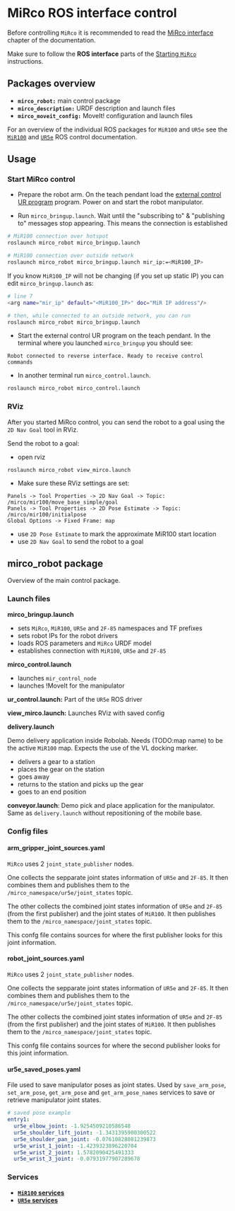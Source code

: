 # MiRco ROS interface control
Before controlling `MiRco` it is recommended to read the [MiRco interface](./mirco_interface.md) chapter of the documentation.

Make sure to follow the **ROS interface** parts of the [Starting `MiRco`](./mirco_start.md) instructions.

## Packages overview
- **`mirco_robot:`** main control package
- **`mirco_description:`** URDF description and launch files
- **`mirco_moveit_config:`** MoveIt! configuration and launch files

For an overview of the individual ROS packages for `MiR100` and `UR5e` see the [`MiR100`](../MiR100/mir_ros_control.md) and [`UR5e`](../UR5e_2F85/ur_2f85_ros_control.md) ROS control documentation.

## Usage
### Start MiRco control
- Prepare the robot arm. On the teach pendant load the [external control UR program](./mirco_start.md/#external-control-ur-program) program. Power on and start the robot manipulator.

- Run `mirco_bringup.launch`. Wait until the "subscribing to" & "publishing to" messages stop appearing. This means the connection is established
```bash
# MiR100 connection over hotspot
roslaunch mirco_robot mirco_bringup.launch

# MiR100 connection over outside network
roslaunch mirco_robot mirco_bringup.launch mir_ip:=<MiR100_IP>

```
If you know `MiR100_IP` will not be changing (if you set up static IP) you can edit `mirco_bringup.launch` as:
```bash
# line 7
<arg name="mir_ip" default="<MiR100_IP>" doc="MiR IP address"/>

# then, while connected to an outside network, you can run 
roslaunch mirco_robot mirco_bringup.launch
```

- Start the external control UR program on the teach pendant. In the terminal where you launched `mirco_bringup` you should see:
```
Robot connected to reverse interface. Ready to receive control commands
```

- In another terminal run `mirco_control.launch`. 
```bash
roslaunch mirco_robot mirco_control.launch
```

### RViz
After you started MiRco control, you can send the robot to a goal using the `2D Nav Goal` tool in RViz.  

Send the robot to a goal:

- open rviz
```
roslaunch mirco_robot view_mirco.launch
```
- Make sure these RViz settings are set:
```
Panels -> Tool Properties -> 2D Nav Goal -> Topic: /mirco/mir100/move_base_simple/goal
Panels -> Tool Properties -> 2D Pose Estimate -> Topic: /mirco/mir100/initialpose
Global Options -> Fixed Frame: map
```
- use `2D Pose Estimate` to mark the approximate MiR100 start location
- use `2D Nav Goal` to send the robot to a goal

<!-- TODO: check rviz config -->

## mirco_robot package
Overview of the main control package.

### Launch files
**mirco_bringup.launch**

- sets `MiRco`, `MiR100`, `UR5e` and `2F-85` namespaces and TF prefixes
- sets robot IPs for the robot drivers
- loads ROS parameters and `MiRco` URDF model
- establishes connection with `MiR100`, `UR5e` and `2F-85`

**mirco_control.launch**

- launches `mir_control_node`
- launches !MoveIt for the manipulator

**ur_control.launch:** Part of the `UR5e` ROS driver

**view_mirco.launch:** Launches RViz with saved config

**delivery.launch**

Demo delivery application inside Robolab. Needs (TODO:map name) to be the active `MiR100` map. Expects the use of the VL docking marker. 

- delivers a gear to a station
- places the gear on the station
- goes away
- returns to the station and picks up the gear
- goes to an end position 

**conveyor.launch**: Demo pick and place application for the manipulator. Same as `delivery.launch` without repositioning of the mobile base.

### Config files
#### arm_gripper_joint_sources.yaml
`MiRco` uses 2 `joint_state_publisher` nodes. 

One collects the sepparate joint states information of `UR5e` and `2F-85`. It then combines them and publishes them to the `/mirco_namespace/ur5e/joint_states` topic.

The other collects the combined joint states information of `UR5e` and `2F-85` (from the first publisher) and the joint states of `MiR100`. It then publishes them to the `/mirco_namespace/joint_states` topic.

This confg file contains sources for where the first publisher looks for this joint information.

#### robot_joint_sources.yaml
`MiRco` uses 2 `joint_state_publisher` nodes. 

One collects the sepparate joint states information of `UR5e` and `2F-85`. It then combines them and publishes them to the `/mirco_namespace/ur5e/joint_states` topic.

The other collects the combined joint states information of `UR5e` and `2F-85` (from the first publisher) and the joint states of `MiR100`. It then publishes them to the `/mirco_namespace/joint_states` topic.

This confg file contains sources for where the second publisher looks for this joint information.

#### ur5e_saved_poses.yaml
File used to save manipulator poses as joint states. Used by `save_arm_pose`, `set_arm_pose`, `get_arm_pose` and `get_arm_pose_names` services to save or retrieve manipulator joint states.

```yaml
# saved pose example
entry1:
  ur5e_elbow_joint: -1.9254509210586548
  ur5e_shoulder_lift_joint: -1.3431395900300522
  ur5e_shoulder_pan_joint: -0.07610828081239873
  ur5e_wrist_1_joint: -1.4239323896220704
  ur5e_wrist_2_joint: 1.5782090425491333
  ur5e_wrist_3_joint: -0.07931977907289678
```

### Services

- **[`MiR100` services](../MiR100/mir_ros_control.md/#services)**
- **[`UR5e` services](../UR5e_2F85/ur_2f85_ros_control.md/#services)**
